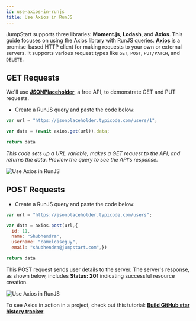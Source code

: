 ```yaml
---
id: use-axios-in-runjs
title: Use Axios in RunJS
---
```


JumpStart supports three libraries: **Moment.js**, **Lodash**, and **Axios**. This guide focuses on using the Axios library with RunJS queries. **[Axios](https://axios-http.com/docs/intro)** is a promise-based HTTP client for making requests to your own or external servers. It supports various request types like `GET`, `POST`, `PUT/PATCH`, and `DELETE`.

## GET Requests

We'll use **[JSONPlaceholder](https://jsonplaceholder.typicode.com/)**, a free API, to demonstrate GET and PUT requests.

- Create a RunJS query and paste the code below:

```javascript
var url = "https://jsonplaceholder.typicode.com/users/1";

var data = (await axios.get(url)).data;

return data
```

*This code sets up a URL variable, makes a GET request to the API, and returns the data. Preview the query to see the API's response.*

<div style={{textAlign: 'center'}}>

<img className="screenshot-full" src="/img/how-to/use-axios/get.png" alt="Use Axios in RunJS"/>

</div>

## POST Requests

- Create a RunJS query and paste the code below:

```javascript
var url = "https://jsonplaceholder.typicode.com/users";

var data = axios.post(url,{
  id: 11,
  name: "Shubhendra",
  username: "camelcaseguy",
  email: "shubhendra@jumpstart.com",})

return data
```

This POST request sends user details to the server. The server's response, as shown below, includes **Status: 201** indicating successful resource creation.


<div style={{textAlign: 'center'}}>

<img className="screenshot-full" src="/img/how-to/use-axios/post.png" alt="Use Axios in RunJS"/>

</div>

To see Axios in action in a project, check out this tutorial:
**[Build GitHub star history tracker](https://blog.jumpstart.com/build-github-stars-history-app-in-5-minutes-using-low-code/)**.


